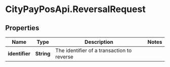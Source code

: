 # CityPayPosApi.ReversalRequest

## Properties
Name | Type | Description | Notes
------------ | ------------- | ------------- | -------------
**identifier** | **String** | The identifier of a transaction to reverse | 


